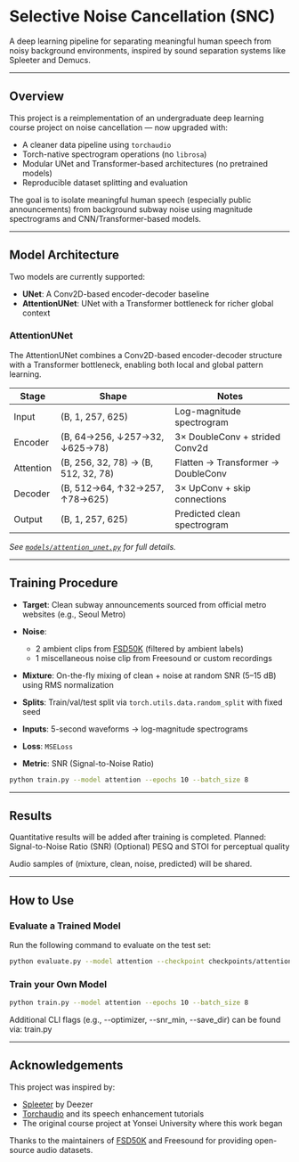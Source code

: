 # Selective Noise Cancellation (SNC)
A deep learning pipeline for separating meaningful human speech from noisy background environments, inspired by sound separation systems like Spleeter and Demucs.

---
## Overview

This project is a reimplementation of an undergraduate deep learning course project on noise cancellation — now upgraded with:

- A cleaner data pipeline using `torchaudio`
- Torch-native spectrogram operations (no `librosa`)
- Modular UNet and Transformer-based architectures (no pretrained models)
- Reproducible dataset splitting and evaluation

The goal is to isolate meaningful human speech (especially public announcements) from background subway noise using magnitude spectrograms and CNN/Transformer-based models.

---
## Model Architecture

Two models are currently supported:

- **UNet**: A Conv2D-based encoder-decoder baseline
- **AttentionUNet**: UNet with a Transformer bottleneck for richer global context

### AttentionUNet 

The AttentionUNet combines a Conv2D-based encoder-decoder structure with a Transformer bottleneck, enabling both local and global pattern learning.

| Stage     | Shape                               | Notes                                |
|-----------|-------------------------------------|--------------------------------------|
| Input     | (B, 1, 257, 625)                    | Log-magnitude spectrogram            |
| Encoder   | (B, 64→256, ↓257→32, ↓625→78)       | 3× DoubleConv + strided Conv2d       |
| Attention | (B, 256, 32, 78) → (B, 512, 32, 78) | Flatten → Transformer → DoubleConv  |
| Decoder   | (B, 512→64, ↑32→257, ↑78→625)       | 3× UpConv + skip connections         |
| Output    | (B, 1, 257, 625)                    | Predicted clean spectrogram          |

_See [`models/attention_unet.py`](./models/attention_unet.py) for full details._

---
## Training Procedure

- **Target**: Clean subway announcements sourced from official metro websites (e.g., Seoul Metro)
- **Noise**:
  - 2 ambient clips from [FSD50K](https://github.com/eduardofv/FSD50K) (filtered by ambient labels)
  - 1 miscellaneous noise clip from Freesound or custom recordings

- **Mixture**: On-the-fly mixing of clean + noise at random SNR (5–15 dB) using RMS normalization

- **Splits**: Train/val/test split via `torch.utils.data.random_split` with fixed seed

- **Inputs**: 5-second waveforms → log-magnitude spectrograms  
- **Loss**: `MSELoss`  
- **Metric**: SNR (Signal-to-Noise Ratio)

```bash
python train.py --model attention --epochs 10 --batch_size 8
```
---
## Results

Quantitative results will be added after training is completed.
Planned:
Signal-to-Noise Ratio (SNR)
(Optional) PESQ and STOI for perceptual quality

Audio samples of (mixture, clean, noise, predicted) will be shared.

---
## How to Use

### Evaluate a Trained Model
Run the following command to evaluate on the test set:

```bash
python evaluate.py --model attention --checkpoint checkpoints/attention_best.pt --save_audio
```
### Train your Own Model
```bash
python train.py --model attention --epochs 10 --batch_size 8
```
Additional CLI flags (e.g., --optimizer, --snr_min, --save_dir) can be found via: train.py

---
## Acknowledgements

This project was inspired by:
- [Spleeter](https://github.com/deezer/spleeter) by Deezer
- [Torchaudio](https://pytorch.org/audio/) and its speech enhancement tutorials
- The original course project at Yonsei University where this work began 

Thanks to the maintainers of [FSD50K](https://github.com/eduardofv/FSD50K) and Freesound for providing open-source audio datasets.

